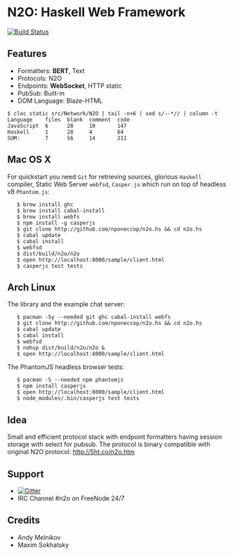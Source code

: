 N2O: Haskell Web Framework
==========================

[![Build Status](https://secure.travis-ci.org/nponeccop/n2o.hs.png?branch=master)](http://travis-ci.org/nponeccop/n2o.hs)

Features
--------

* Formatters: **BERT**, Text
* Protocols: N2O
* Endpoints: **WebSocket**, HTTP static
* PubSub: Built-in
* DOM Language: Blaze-HTML

```
$ cloc static src/Network/N2O | tail -n+6 | sed s/--*// | column -t
Language    files  blank  comment  code
JavaScript  6      28     10       147
Haskell     1      28     4        64
SUM:        7      56     14       211
```

Mac OS X
--------

For quickstart you need `Git` for retrieving sources, glorious `Haskell` compiler, Static Web Server `webfsd`, `Casper.js` which run on top of headless v8 `Phantom.js`:

```
   $ brew install ghc
   $ brew install cabal-install
   $ brew install webfs
   $ npm install -g casperjs
   $ git clone http://github.com/nponeccop/n2o.hs && cd n2o.hs
   $ cabal update
   $ cabal install
   $ webfsd
   $ dist/build/n2o/n2o
   $ open http://localhost:8000/sample/client.html
   $ casperjs test tests
```

Arch Linux
----------

The library and the example chat server:
```
   $ pacman -Sy --needed git ghc cabal-install webfs
   $ git clone http://github.com/nponeccop/n2o.hs && cd n2o.hs
   $ cabal update
   $ cabal install
   $ webfsd
   $ nohup dist/build/n2o/n2o &
   $ open http://localhost:8000/sample/client.html
```
The PhantomJS headless browser tests:
```
   $ pacman -S --needed npm phantomjs
   $ npm install casperjs
   $ open http://localhost:8000/sample/client.html
   $ node_modules/.bin/casperjs test tests
```

Idea
----

Small and efficient protocol stack with endpoint formatters having
session storage with select for pubsub. The protocol is binary compatible with original N2O protocol: http://5ht.co/n2o.htm

Support
-------
* [![Gitter](https://badges.gitter.im/Join%20Chat.svg)](https://gitter.im/nponeccop/n2o.hs?utm_source=badge&utm_medium=badge&utm_campaign=pr-badge&utm_content=badge)
* IRC Channel #n2o on FreeNode 24/7

Credits
-------

* Andy Melnikov
* Maxim Sokhatsky

